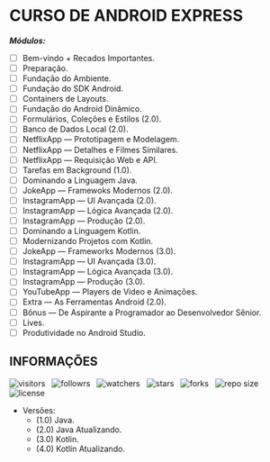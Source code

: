 # CURSO DE ANDROID EXPRESS

***Módulos:***

- [ ] Bem-vindo + Recados Importantes.
- [ ] Preparação.
- [ ] Fundação do Ambiente.
- [ ] Fundação do SDK Android.
- [ ] Containers de Layouts.
- [ ] Fundação do Android Dinâmico.
- [ ] Formulários, Coleções e Estilos (2.0).
- [ ] Banco de Dados Local (2.0).
- [ ] NetflixApp — Prototipagem e Modelagem.
- [ ] NetflixApp — Detalhes e Filmes Similares.
- [ ] NetflixApp — Requisição Web e API.
- [ ] Tarefas em Background (1.0).
- [ ] Dominando a Linguagem Java.
- [ ] JokeApp — Framewoks Modernos (2.0).
- [ ] InstagramApp — UI Avançada (2.0).
- [ ] InstagramApp — Lógica Avançada (2.0).
- [ ] InstagramApp — Produção (2.0).
- [ ] Dominando a Linguagem Kotlin.
- [ ] Modernizando Projetos com Kotlin.
- [ ] JokeApp — Frameworks Modernos (3.0).
- [ ] InstagramApp — UI Avançada (3.0).
- [ ] InstagramApp — Lógica Avançada (3.0).
- [ ] InstagramApp — Produção (3.0).
- [ ] YouTubeApp — Players de Video e Animações.
- [ ] Extra — As Ferramentas Android (2.0).
- [ ] Bônus — De Aspirante a Programador ao Desenvolvedor Sênior.
- [ ] Lives.
- [ ] Produtividade no Android Studio.

## INFORMAÇÕES

![visitors](https://visitor-badge.glitch.me/badge?page_id=Devsgeeknerd.curso-de-android-express "Total de Visitas")
&nbsp;
![followrs](https://img.shields.io/github/followers/Devsgeeknerd?style=social "Total de Seguidores")
&nbsp;
![watchers](https://img.shields.io/github/watchers/Devsgeeknerd/curso-de-android-express?style=social "Total de Observadores")
&nbsp;
![stars](https://img.shields.io/github/stars/Devsgeeknerd/curso-de-android-express?style=social "Total de Estrelas Recebidas")
&nbsp;
![forks](https://img.shields.io/github/forks/Devsgeeknerd/curso-de-android-express?style=social "Total de Forks")
&nbsp;
![repo size](https://img.shields.io/github/repo-size/Devsgeeknerd/curso-de-android-express?style=social "Tamanho do Repositório")
&nbsp;
![license](https://img.shields.io/github/license/Devsgeeknerd/curso-de-android-express?style=social "Licença do Repositório")


- Versões:
  - (1.0) Java.
  - (2.0) Java Atualizando.
  - (3.0) Kotlin.
  - (4.0) Kotlin Atualizando.
